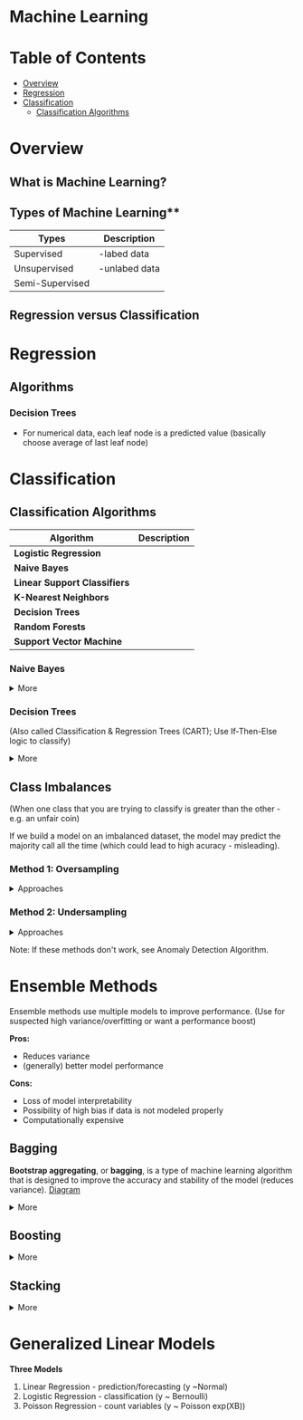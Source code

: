 
# Machine Learning

# Table of Contents
* [Overview](#overview)
* [Regression](#regression)
* [Classification](#classification)
	* [Classification Algorithms](#classification-Algorithms)

# Overview

## What is Machine Learning?


## Types of Machine Learning**
|  Types         |  Description      |
|----------------|------------------|
|Supervised      |-labed data      |
|Unsupervised    | -unlabed data   |
|Semi-Supervised |                 |
  
## Regression versus Classification


# Regression

## Algorithms

### Decision Trees
* For numerical data, each leaf node is a predicted value (basically choose average of last leaf node)

# Classification

## Classification Algorithms

| **Algorithm** 				|**Description** |
|-------------------------------|----------------|
| **Logistic Regression**       |                |
|**Naive Bayes** 			    |                |
|**Linear Support Classifiers** |				 |
|**K-Nearest Neighbors**        |				 |
|**Decision Trees**             |				 |
|**Random Forests**             |				 |
|**Support Vector Machine**     |				 |


### Naive Bayes
<details><summary>More</summary>
<p>
**Binomial**  - Looking through the data you notice that certain kinds of spam emails will include your email handle (the part before the @ sign) somewhere in the subject line. You then build a feature that captures this as  **0**  if it’s not present and **1**  if it is. The algorithm will use this concept to classify emails as spam/ham and is named “Binomial” because it assumes your features are drawn from a  [binomial distribution](https://en.wikipedia.org/wiki/Binomial_distribution).

**Multinomial** - Similarly as before, we notice that the more dollar signs ($) there are in an email, the more likely that email is spam. We can do this for many kinds of words, say (CASH or Lottery), but instead of labeling them 0 or 1, we actually count how many times each word appears in the email. This helps the model by giving it information, not just on whether the word was there, but also how many times the word appeared because we know that this is a signal to help our classifier. The algorithm assumes that the features are drawn from a  [multinomial distribution](https://en.wikipedia.org/wiki/Multinomial_distribution).

For Gaussian, let’s assume we’re trying to classify whether a college student can dunk a basketball based only on their height.

**Gaussian** - As you may recall from any intro stats class, the distribution of heights in humans is continuous and  [normally distributed](https://en.wikipedia.org/wiki/Normal_distribution)  (the normal distribution is also called a Gaussian distribution, hence the name). So the algorithm will look at the height of all of the students we polled and determine where the cut-off should be to maximize the model performance (usually accuracy) to classify dunkers vs non-dunkers.

</p>
</details>

### Decision Trees
(Also called Classification & Regression Trees (CART); Use If-Then-Else logic to classify)

<details><summary>More</summary>
<p>
#### How to Optimize <br>
<li>Look at every feature and decide which to split up
<li>Build split by split to determine best splits (find feature that gives the best separation)
<li>Uses greedy algorithm - always choose feature that optimizes on one of the following metrics:

#### Metrics for Fitting
1. Max Entropy Rule (for categorical)
	a. [Information Entropy Graph](https://upload.wikimedia.org/wikipedia/commons/2/22/Binary_entropy_plot.svg)
2. Gini Coefficient (for continuous feature)
3. Misclassification Error - how many things you get wrong as a percentage (goal minimize)

Pruning - take off nodes to generalize/prevent overfitting and improve performance

#### Variations/Methods
Ensemble (of Decision Trees) - using multiple trees
1. Bagging (Bootstrap Aggregating) - take randomly sampled subsets of training set (with replacement); Find different splits for each tree; predicts class that was choosen the most
2. Random Forests - using bagging but choose sqrt(n_features); then finds best split amoung those features; predicts class with majority vote (but can use weighted vote)


#### Additional
1. Pruning - take off nodes to generalize/prevent overfitting and improve performance
2. Boosting - improve model based on previously constructed classifiers

</p>
</details>

## Class Imbalances
(When one class that you are trying to classify is greater than the other - e.g. an unfair coin)

If we build a model on an imbalanced dataset, the model may predict the majority call all the time (which could lead to high acuracy - misleading). 

### Method 1: Oversampling 
<details><summary>Approaches</summary>
<p>
1. **Random** - Repeat data for minority class until it is balaned with the majority class. 
	
2. **Synthetic Minority Oversampling Technique (SMOTE)** - Similar to KNN, Create a new point in minority class that is between two nearest neighbors
	
3. **ADAptive SYNthetic oversampling (ADASYN)** - generates point where the class imbalance is the greatest; 

Note: Each approach comes at a cost (e.g. classifying more of minority class could cause more misclassification of majority class). The best solution depends on your problem and dataset.

</p>
</details>

### Method 2: Undersampling 

<details><summary>Approaches</summary>
<p>
1. **Random** - Randomly select observations in majority class so that the size of each class is equal. 
2. **Near Miss** - only sample points from the majority class necessary to distinguish between the classes
3. **NearMiss-1** select samples from the majority class for which the average distance of the N _closest_ samples of a minority class is smallest.

</p>
</details>

Note: If these methods don't work, see Anomaly Detection Algorithm. 


# Ensemble Methods

Ensemble methods use multiple models to improve performance. (Use for suspected high variance/overfitting or want a performance boost)

**Pros:**

-   Reduces variance
-   (generally) better model performance

**Cons:**

-   Loss of model interpretability
-   Possibility of high bias if data is not modeled properly
-   Computationally expensive

## Bagging

**Bootstrap aggregating**, or  **bagging**, is a type of machine learning algorithm that is designed to improve the accuracy and stability of the model (reduces variance). [Diagram](https://www.oreilly.com/library/view/python-machine-learning/9781783555130/graphics/3547_07_06.jpg)

<details><summary>More</summary>
<p>

1. **Bootstrapping** - sampling technique; Out of the 𝑛 samples in our dataset, 𝑘k samples are chosen **with replacement**.
	a. Without bootstapping, we may fail to generalize median of distribution (goal is to decrease variance in distribution of data) 
	b. As 𝑛 increases,  bootstraping will select approximately 2/3 unique samples (make sure model isn't biased to true sample)
2. **Aggregating** 
	b. Aggregate of the predictions of the models (that use the different bootstapped samples)
3. **Voting Classifier**
	a. Max Voting - assign the class that has the largest number of predictions for each model.
	b. Average Voting - average voting (aka soft voting) predicts the class that has the highest sum of predicted probabilities
	c. Weighting Voting - assignings weights to each model's predicted probability to adjust its contribution to the final prediction; Sometimes add additional weight to models that are performing better to optimize metric
		i. Tuning the Weights - 
				- Regression  - can tune weights using OLS
				- Classification - use Stacked Classifier Method: meta-classifier (classifies classifiers), passes predictions though additional model (e.g. logistic regression)
4. Prediction 

**Note:** an ensemble of decision trees is called a Random Forest. Decision trees are prone to high variance and overfitting.

</p>
</details>

## Boosting

<details><summary>More</summary>
<p>
* Takes series of weaker learners and combines them

</p>
</details>

## Stacking

<details><summary>More</summary>
<p>


</p>
</details>

# Generalized Linear Models

**Three Models**
1. Linear Regression - prediction/forecasting (y ~Normal)
2. Logistic Regression - classification (y ~ Bernoulli)
3. Poisson Regression - count variables (y ~ Poisson exp(XB))




<!--stackedit_data:
eyJoaXN0b3J5IjpbNTM3NzE0NTQwLC0yMTAyNTY0ODYwXX0=
-->